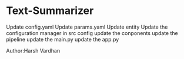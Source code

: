 # Text-Summarizer

Update config.yaml
Update params.yaml
Update entity
Update the configuration manager in src config
update the conponents
update the pipeline
update the main.py
update the app.py


Author:Harsh Vardhan